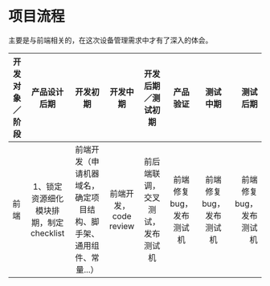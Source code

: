 # 项目流程
主要是与前端相关的，在这次设备管理需求中才有了深入的体会。

| 开发对象／阶段 | 产品设计后期 | 开发初期 | 开发中期 | 开发后期／测试初期 | 产品验证 | 测试中期 | 测试后期 |
| ------------- |:-------------:| :-------------:| :-------------:| :-------------:|:-------------:|:-------------:|-----:|
| 前端 | 1、锁定资源细化模块排期，制定checklist | 前端开发（申请机器域名，确定项目结构、脚手架、通用组件、常量...） | 前端开发，code review | 前后端联调，交叉测试，发布测试机 | 前端修复bug，发布测试机 | 前端修复bug，发布测试机 | 前端修复bug，发布测试机 |
